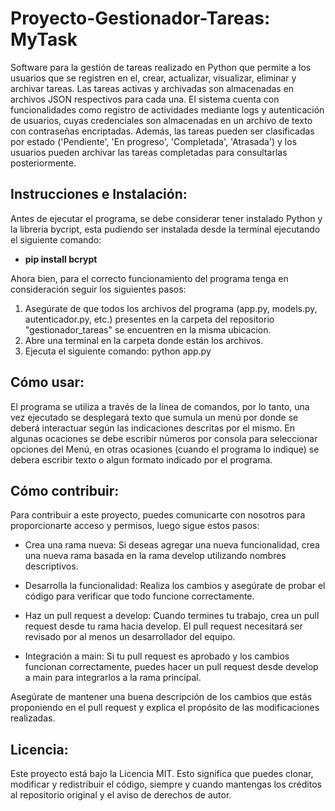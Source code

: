 # Proyecto-Gestionador-Tareas: MyTask

Software para la gestión de tareas realizado en Python que permite a los usuarios que se registren en el, crear, actualizar, visualizar, eliminar y archivar tareas. Las tareas activas y archivadas son almacenadas en archivos JSON respectivos para cada una. El sistema cuenta con funcionalidades como registro de actividades mediante logs y autenticación de usuarios, cuyas credenciales son almacenadas en un archivo de texto con contraseñas encriptadas. Además, las tareas pueden ser clasificadas por estado ('Pendiente', 'En progreso', 'Completada', 'Atrasada') y los usuarios pueden archivar las tareas completadas para consultarlas posteriormente.

## Instrucciones e Instalación:

Antes de ejecutar el programa, se debe considerar tener instalado Python y la libreria bycript, esta pudiendo ser instalada desde la terminal ejecutando el siguiente comando:

* **pip install bcrypt**

Ahora bien, para el correcto funcionamiento del programa tenga en consideración seguir los siguientes pasos:

1. Asegúrate de que todos los archivos del programa (app.py, models.py, autenticador.py, etc.) presentes en la carpeta del repositorio "gestionador_tareas" se encuentren en la misma ubicacion.
2. Abre una terminal en la carpeta donde están los archivos.
3. Ejecuta el siguiente comando:
    python app.py

## Cómo usar:

El programa se utiliza a través de la línea de comandos, por lo tanto, una vez ejecutado se desplegará texto que sumula un menú por donde se deberá interactuar según las indicaciones descritas por el mismo. En algunas ocaciones se debe escribir números por consola para seleccionar opciones del Menú, en otras ocasiones (cuando el programa lo indique) se debera escribir texto o algun formato indicado por el programa.

## Cómo contribuir:

Para contribuir a este proyecto, puedes comunicarte con nosotros para proporcionarte acceso y permisos, luego sigue estos pasos:

* Crea una rama nueva: Si deseas agregar una nueva funcionalidad, crea una nueva rama basada en la rama develop utilizando nombres descriptivos.

* Desarrolla la funcionalidad: Realiza los cambios y asegúrate de probar el código para verificar que todo funcione correctamente.

* Haz un pull request a develop: Cuando termines tu trabajo, crea un pull request desde tu rama hacia develop. El pull request necesitará ser revisado por al menos un desarrollador del equipo.

* Integración a main: Si tu pull request es aprobado y los cambios funcionan correctamente, puedes hacer un pull request desde develop a main para integrarlos a la rama principal.

Asegúrate de mantener una buena descripción de los cambios que estás proponiendo en el pull request y explica el propósito de las modificaciones realizadas.

## Licencia:

Este proyecto está bajo la Licencia MIT. Esto significa que puedes clonar, modificar y redistribuir el código, siempre y cuando mantengas los créditos al repositorio original y el aviso de derechos de autor.
